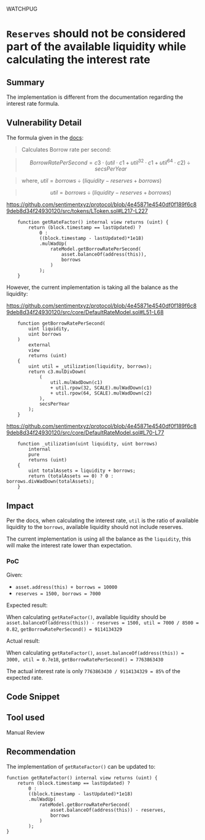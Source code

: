 WATCHPUG
# `Reserves` should not be considered part of the available liquidity while calculating the interest rate

## Summary

The implementation is different from the documentation regarding the interest rate formula.

## Vulnerability Detail

The formula given in the [docs](https://docs.sentiment.xyz/protocol/core/rateModel):

> Calculates Borrow rate per second:

> $$
Borrow Rate Per Second = c3 \cdot (util \cdot c1 + util^{32} \cdot c1 + util^{64} \cdot c2) \div secsPerYear
$$

> where, $util = borrows \div (liquidity - reserves + borrows)$

> $$
util=borrows \div (liquidity−reserves+borrows)
$$

https://github.com/sentimentxyz/protocol/blob/4e45871e4540df0f189f6c89deb8d34f24930120/src/tokens/LToken.sol#L217-L227

```solidity
    function getRateFactor() internal view returns (uint) {
        return (block.timestamp == lastUpdated) ?
            0 :
            ((block.timestamp - lastUpdated)*1e18)
            .mulWadUp(
                rateModel.getBorrowRatePerSecond(
                    asset.balanceOf(address(this)),
                    borrows
                )
            );
    }
```

However, the current implementation is taking all the balance as the liquidity:

https://github.com/sentimentxyz/protocol/blob/4e45871e4540df0f189f6c89deb8d34f24930120/src/core/DefaultRateModel.sol#L51-L68

```solidity
    function getBorrowRatePerSecond(
        uint liquidity,
        uint borrows
    )
        external
        view
        returns (uint)
    {
        uint util = _utilization(liquidity, borrows);
        return c3.mulDivDown(
            (
                util.mulWadDown(c1)
                + util.rpow(32, SCALE).mulWadDown(c1)
                + util.rpow(64, SCALE).mulWadDown(c2)
            ),
            secsPerYear
        );
    }
```

https://github.com/sentimentxyz/protocol/blob/4e45871e4540df0f189f6c89deb8d34f24930120/src/core/DefaultRateModel.sol#L70-L77

```solidity
    function _utilization(uint liquidity, uint borrows)
        internal
        pure
        returns (uint)
    {
        uint totalAssets = liquidity + borrows;
        return (totalAssets == 0) ? 0 : borrows.divWadDown(totalAssets);
    }
```

## Impact

Per the docs, when calculating the interest rate, `util` is the ratio of available liquidity to the `borrows`, available liquidity should not include reserves.

The current implementation is using all the balance as the `liquidity`, this will make the interest rate lower than expectation.

### PoC

Given:

- `asset.address(this) + borrows = 10000`
- `reserves = 1500, borrows = 7000`

Expected result:

When calculating `getRateFactor()`, available liquidity should be `asset.balanceOf(address(this)) - reserves = 1500, util = 7000 / 8500 = 0.82`, `getBorrowRatePerSecond() = 9114134329`

Actual result:

When calculating `getRateFactor()`, `asset.balanceOf(address(this)) = 3000, util = 0.7e18`, `getBorrowRatePerSecond() = 7763863430`

The actual interest rate is only `7763863430 / 9114134329 = 85%` of the expected rate.

## Code Snippet

## Tool used

Manual Review

## Recommendation

The implementation of `getRateFactor()` can be updated to:

```solidity
function getRateFactor() internal view returns (uint) {
    return (block.timestamp == lastUpdated) ?
        0 :
        ((block.timestamp - lastUpdated)*1e18)
        .mulWadUp(
            rateModel.getBorrowRatePerSecond(
                asset.balanceOf(address(this)) - reserves,
                borrows
            )
        );
}
```
